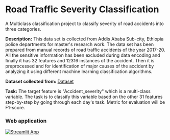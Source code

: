 # Road Traffic Severity Classification

A Multiclass classification project to classify severity of road accidents into three categories.

**Description:** This data set is collected from Addis Ababa Sub-city, Ethiopia police departments for master's research work. The data set has been prepared from manual records of road traffic accidents of the year 2017-20. All the sensitive information has been excluded during data encoding and finally it has 32 features and 12316 instances of the accident. Then it is preprocessed and for identification of major causes of the accident by analyzing it using different machine learning classification algorithms. 

**Dataset collected from:** [Dataset](https://www.narcis.nl/dataset/RecordID/oai%3Aeasy.dans.knaw.nl%3Aeasy-dataset%3A191591)

**Task:** The target feature is "Accident_severity" which is a multi-class variable. The task is to classify this variable based on the other 31 features step-by-step by going through each day's task. Metric for evaluation will be F1-score.

### Web application

[![Streamlit App](https://static.streamlit.io/badges/streamlit_badge_black_white.svg)](https://nomanaasif-noman-aasif-streamlit-app-rwk1c8.streamlit.app/)
